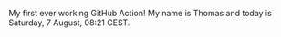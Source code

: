 My first ever working GitHub Action!
My name is Thomas and today is Saturday, 7 August, 08:21 CEST. 
